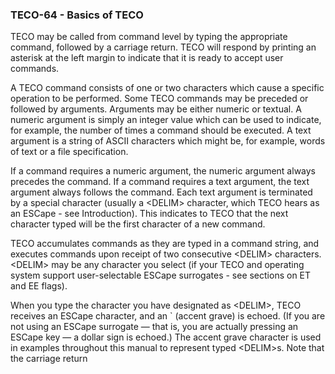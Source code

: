 ### TECO-64 - Basics of TECO

TECO may be called from command level by typing the appropriate command,
followed by a carriage return. TECO will respond by printing an asterisk
at the left margin to indicate that it is ready to accept user commands.

A TECO command consists of one or two characters which cause a specific
operation to be performed. Some TECO commands may be preceded or followed
by arguments. Arguments may be either numeric or textual. A numeric
argument is simply an integer value which can be used to indicate, for example,
the number of times a command should be executed. A text argument is a
string of ASCII characters which might be, for example, words of text or a file
specification.

If a command requires a numeric argument, the numeric argument always
precedes the command. If a command requires a text argument, the text
argument always follows the command. Each text argument is terminated by
a special character (usually a \<DELIM\> character, which TECO hears as an
ESCape - see Introduction). This indicates to TECO that the next character
typed will be the first character of a new command.

TECO accumulates commands as they are typed in a command string, and
executes commands upon receipt of two consecutive \<DELIM\> characters.
\<DELIM\> may be any character you select (if your TECO and operating system
support user-selectable ESCape surrogates - see sections on ET and EE flags).

When you type the character you have designated as \<DELIM\>, TECO receives
an ESCape character, and an ` (accent grave) is echoed. (If you are not using
an ESCape surrogate — that is, you are actually pressing an ESCape key — a dollar
sign is echoed.) The accent grave character is used in examples throughout
this manual to represent typed \<DELIM\>s. Note that the carriage return